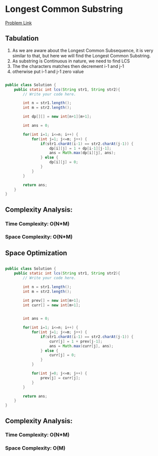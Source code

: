 # Longest Common Substring

[Problem Link](https://www.codingninjas.com/studio/problems/longest-common-substring_1235207?utm_source=striver&utm_medium=website&utm_campaign=a_zcoursetuf&leftPanelTabValue=PROBLEM)

## Tabulation

1. As we are aware about the Longest Common Subsequence, it is very similar to that, but here we will find the Longest Common Substring.
2. As substring is Continuous in nature, we need to find LCS
3. The the characters matches then decrement i-1 and j-1
4. otherwise put i-1 and j-1 zero value

```Java

public class Solution {
    public static int lcs(String str1, String str2){
        // Write your code here.

        int n = str1.length();
        int m = str2.length();

        int dp[][] = new int[n+1][m+1];

        int ans = 0;

        for(int i=1; i<=n; i++) {
            for(int j=1; j<=m; j++) {
                if(str1.charAt(i-1) == str2.charAt(j-1)) {
                    dp[i][j] = 1 + dp[i-1][j-1];
                    ans = Math.max(dp[i][j], ans);
                } else {
                    dp[i][j] = 0;
                }
            }
        }

        return ans;
    }
}


```

## Complexity Analysis:

### Time Complexity: O(N\*M)

### Space Complexity: O(N\*M)


## Space Optimization

```Java

public class Solution {
    public static int lcs(String str1, String str2){
        // Write your code here.

        int n = str1.length();
        int m = str2.length();

        int prev[] = new int[m+1];
        int curr[] = new int[m+1];
        

        int ans = 0;

        for(int i=1; i<=n; i++) {
            for(int j=1; j<=m; j++) {
                if(str1.charAt(i-1) == str2.charAt(j-1)) {
                    curr[j] = 1 + prev[j-1];
                    ans = Math.max(curr[j], ans);
                } else {
                    curr[j] = 0;
                }
            }

            for(int j=0; j<=m; j++) {
                prev[j] = curr[j];
            }
        }

        return ans;
    }
}

```

## Complexity Analysis:

### Time Complexity: O(N\*M)

### Space Complexity: O(M)
